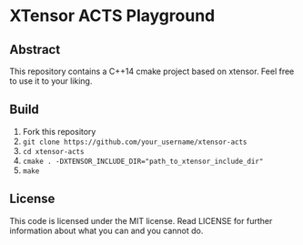 XTensor ACTS Playground
==================
Abstract
--------
This repository contains a C++14 cmake project based on xtensor. Feel free to use it to your liking.

Build
--------
1. Fork this repository
2. `git clone https://github.com/your_username/xtensor-acts`
3. `cd xtensor-acts`
4. `cmake . -DXTENSOR_INCLUDE_DIR="path_to_xtensor_include_dir"`
5. `make`

License
--------
This code is licensed under the MIT license. Read LICENSE for further information about what you can and you cannot do.
